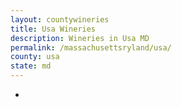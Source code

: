 ```yaml
---
layout: countywineries
title: Usa Wineries
description: Wineries in Usa MD
permalink: /massachusettsryland/usa/
county: usa
state: md
---
```

-
